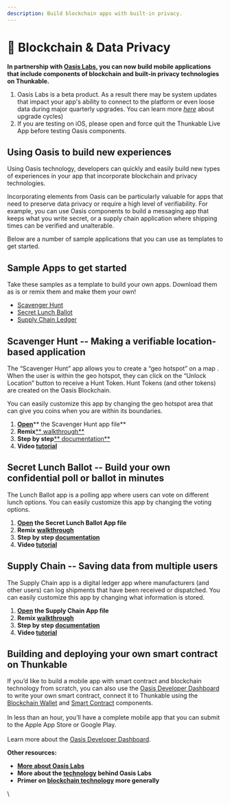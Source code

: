 ```yaml
---
description: Build blockchain apps with built-in privacy.
---
```


# 🔗 Blockchain & Data Privacy

**In partnership with **[**Oasis Labs**](http://www.oasislabs.com)**, you can now build mobile applications that include components of blockchain and built-in privacy technologies on Thunkable.**

1. Oasis Labs is a beta product. As a result there may be system updates that impact your app's ability to connect to the platform or even loose data during major quarterly upgrades. You can learn more [_here_](http://docs.oasiscloud.io/en/latest/dashboard-quickstart/) about upgrade cycles)
2. If you are testing on iOS, please open and force quit the Thunkable Live App before testing Oasis components.&#x20;

## **Using Oasis to build new experiences**

Using Oasis technology, developers can quickly and easily build new types of experiences in your app that incorporate blockchain and privacy technologies.

Incorporating elements from Oasis can be particularly valuable for apps that need to preserve data privacy or require a high level of verifiability. For example, you can use Oasis components to build a messaging app that keeps what you write secret, or a supply chain application where shipping times can be verified and unalterable.

Below are a number of sample applications that you can use as templates to get started.

## **Sample Apps to get started**

Take these samples as a template to build your own apps. Download them as is or remix them and make them your own!

* [Scavenger Hunt](https://x.thunkable.com/copy/942b7843b8af4c63ffb543e1beab8916)
* [Secret Lunch Ballot](https://x.thunkable.com/copy/c0285902e5ea65237406bfb1b95ef2c1)
* [Supply Chain Ledger](https://x.thunkable.com/copy/52a5807a9c643b9b307ffa1c6457448c)

## Scavenger Hunt -- **Making a verifiable location-based application**

The “Scavenger Hunt” app allows you to create a “geo hotspot” on a map . When the user is within the geo hotspot, they can click on the “Unlock Location” button to receive a Hunt Token. Hunt Tokens (and other tokens) are created on the Oasis Blockchain.

You can easily customize this app by changing the geo hotspot area that can give you coins when you are within its boundaries.

1. **​**[**Open**](https://x.thunkable.com/copy/942b7843b8af4c63ffb543e1beab8916)** the Scavenger Hunt app file**
2. **Remix**[** walkthrough**](https://docs.google.com/document/d/18nnKSjujOBBMXJpLX8sfOx1RNO7kk9E6UZvF4D3PKq8/edit?usp=sharing)**​**
3. **Step by step**[** documentation**](https://docs.google.com/document/d/1Uijzp80LlE9Iq2av5DUMc18GY6E33R7Czn\_TDiaesv0/edit?usp=sharing)**​**
4. **Video **[**tutorial**](https://youtu.be/dyqB2jZ4soo)****

## **Secret Lunch Ballot -- Build your own confidential poll or ballot in minutes**

The Lunch Ballot app is a polling app where users can vote on different lunch options. You can easily customize this app by changing the voting options.

1. ****[**Open**](https://x.thunkable.com/copy/c0285902e5ea65237406bfb1b95ef2c1)** the Secret Lunch Ballot App file**
2. **Remix **[**walkthrough**](https://docs.google.com/document/d/1A4RoGPnLOR\_kXr6L6epEeIXPXJM1KXwfi5fIREJTvBo/edit?usp=sharing)****
3. **Step by step **[**documentation**](https://docs.google.com/document/d/1MqaZT9I5p5w3dYg2IBgm6dDFHRreB7m1TvRHpDcg9FE/edit)****
4. **Video **[**tutorial**](https://youtu.be/uIVBYTjBeWE)****

## **Supply Chain -- Saving data from multiple users**

The Supply Chain app is a digital ledger app where manufacturers (and other users) can log shipments that have been received or dispatched. You can easily customize this app by changing what information is stored.

1. ****[**Open**](https://x.thunkable.com/copy/52a5807a9c643b9b307ffa1c6457448c)** the Supply Chain App file**
2. **Remix **[**walkthrough**](https://docs.google.com/document/d/15w5q747x\_dsshxJ2uawys9TgQ\_RHOiabW8yC4fI\_y5Y/edit?usp=sharing)****
3. **Step by step **[**documentation**](https://docs.google.com/document/d/13EtgoRD8CgfVkXw1ysc\_oB9wmeQ8EivxRAYAqkdAfVU/edit?usp=sharing)****
4. **Video **[**tutorial**](https://youtu.be/Xs6LvVJ0oko)****

## **Building and deploying your own smart contract on Thunkable**

If you’d like to build a mobile app with smart contract and blockchain technology from scratch, you can also use the [Oasis Developer Dashboard](http://dashboard.oasiscloud.io) to write your own smart contract, connect it to Thunkable using the [Blockchain Wallet](https://docs.thunkable.com/oasisweb3) and [Smart Contract](https://docs.thunkable.com/oasissmartcontract) components.\
\
In less than an hour, you’ll have a complete mobile app that you can submit to the Apple App Store or Google Play.\
\
Learn more about the [Oasis Developer Dashboard](https://docs.oasiscloud.io/en/latest/dashboard-quickstart/).

**Other resources:**

* [**More about Oasis Labs**](http://www.oasislabs.com)
* **More about the **[**technology**](http://www.oasislabs.com/primer)** behind Oasis Labs**
* **Primer on **[**blockchain technology**](https://hackernoon.com/wtf-is-the-blockchain-1da89ba19348)** more generally**

\




## &#x20;

